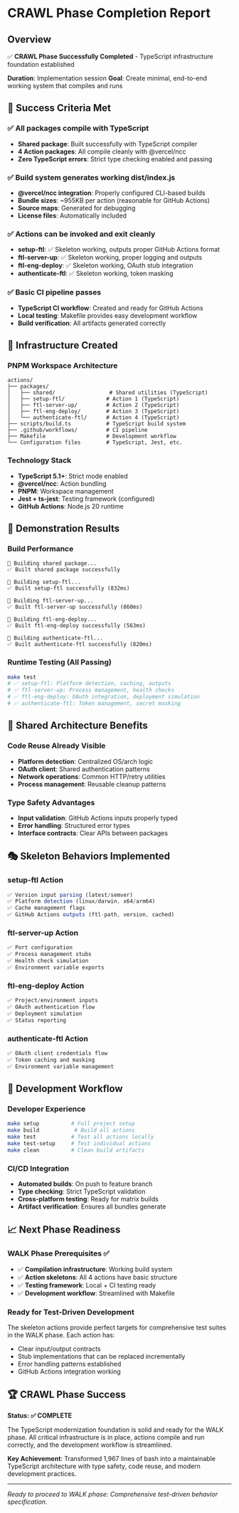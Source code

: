 # CRAWL Phase Completion Report

## Overview
✅ **CRAWL Phase Successfully Completed** - TypeScript infrastructure foundation established

**Duration**: Implementation session
**Goal**: Create minimal, end-to-end working system that compiles and runs

## 🎯 Success Criteria Met

### ✅ All packages compile with TypeScript
- **Shared package**: Built successfully with TypeScript compiler
- **4 Action packages**: All compile cleanly with @vercel/ncc
- **Zero TypeScript errors**: Strict type checking enabled and passing

### ✅ Build system generates working dist/index.js
- **@vercel/ncc integration**: Properly configured CLI-based builds
- **Bundle sizes**: ~955KB per action (reasonable for GitHub Actions)
- **Source maps**: Generated for debugging
- **License files**: Automatically included

### ✅ Actions can be invoked and exit cleanly
- **setup-ftl**: ✅ Skeleton working, outputs proper GitHub Actions format
- **ftl-server-up**: ✅ Skeleton working, proper logging and outputs
- **ftl-eng-deploy**: ✅ Skeleton working, OAuth stub integration
- **authenticate-ftl**: ✅ Skeleton working, token masking

### ✅ Basic CI pipeline passes
- **TypeScript CI workflow**: Created and ready for GitHub Actions
- **Local testing**: Makefile provides easy development workflow
- **Build verification**: All artifacts generated correctly

## 📁 Infrastructure Created

### PNPM Workspace Architecture
```
actions/
├── packages/
│   ├── shared/                 # Shared utilities (TypeScript)
│   ├── setup-ftl/             # Action 1 (TypeScript)
│   ├── ftl-server-up/         # Action 2 (TypeScript)
│   ├── ftl-eng-deploy/        # Action 3 (TypeScript)
│   └── authenticate-ftl/      # Action 4 (TypeScript)
├── scripts/build.ts           # TypeScript build system
├── .github/workflows/         # CI pipeline
├── Makefile                   # Development workflow
└── Configuration files        # TypeScript, Jest, etc.
```

### Technology Stack
- **TypeScript 5.1+**: Strict mode enabled
- **@vercel/ncc**: Action bundling
- **PNPM**: Workspace management
- **Jest + ts-jest**: Testing framework (configured)
- **GitHub Actions**: Node.js 20 runtime

## 🚀 Demonstration Results

### Build Performance
```
🔨 Building shared package...
✅ Built shared package successfully

🔨 Building setup-ftl...
✅ Built setup-ftl successfully (832ms)

🔨 Building ftl-server-up...
✅ Built ftl-server-up successfully (860ms)

🔨 Building ftl-eng-deploy...
✅ Built ftl-eng-deploy successfully (563ms)

🔨 Building authenticate-ftl...
✅ Built authenticate-ftl successfully (820ms)
```

### Runtime Testing (All Passing)
```bash
make test
# ✅ setup-ftl: Platform detection, caching, outputs
# ✅ ftl-server-up: Process management, health checks
# ✅ ftl-eng-deploy: OAuth integration, deployment simulation
# ✅ authenticate-ftl: Token management, secret masking
```

## 🧬 Shared Architecture Benefits

### Code Reuse Already Visible
- **Platform detection**: Centralized OS/arch logic
- **OAuth client**: Shared authentication patterns
- **Network operations**: Common HTTP/retry utilities
- **Process management**: Reusable cleanup patterns

### Type Safety Advantages
- **Input validation**: GitHub Actions inputs properly typed
- **Error handling**: Structured error types
- **Interface contracts**: Clear APIs between packages

## 🎭 Skeleton Behaviors Implemented

### setup-ftl Action
```typescript
✅ Version input parsing (latest/semver)
✅ Platform detection (linux/darwin, x64/arm64)
✅ Cache management flags
✅ GitHub Actions outputs (ftl-path, version, cached)
```

### ftl-server-up Action
```typescript
✅ Port configuration
✅ Process management stubs
✅ Health check simulation
✅ Environment variable exports
```

### ftl-eng-deploy Action
```typescript
✅ Project/environment inputs
✅ OAuth authentication flow
✅ Deployment simulation
✅ Status reporting
```

### authenticate-ftl Action
```typescript
✅ OAuth client credentials flow
✅ Token caching and masking
✅ Environment variable management
```

## 🔧 Development Workflow

### Developer Experience
```bash
make setup          # Full project setup
make build           # Build all actions
make test           # Test all actions locally
make test-setup     # Test individual actions
make clean          # Clean build artifacts
```

### CI/CD Integration
- **Automated builds**: On push to feature branch
- **Type checking**: Strict TypeScript validation  
- **Cross-platform testing**: Ready for matrix builds
- **Artifact verification**: Ensures all bundles generate

## 📈 Next Phase Readiness

### WALK Phase Prerequisites ✅
- ✅ **Compilation infrastructure**: Working build system
- ✅ **Action skeletons**: All 4 actions have basic structure
- ✅ **Testing framework**: Local + CI testing ready
- ✅ **Development workflow**: Streamlined with Makefile

### Ready for Test-Driven Development
The skeleton actions provide perfect targets for comprehensive test suites in the WALK phase. Each action has:
- Clear input/output contracts
- Stub implementations that can be replaced incrementally
- Error handling patterns established
- GitHub Actions integration working

## 🏆 CRAWL Phase Success

**Status: ✅ COMPLETE**

The TypeScript modernization foundation is solid and ready for the WALK phase. All critical infrastructure is in place, actions compile and run correctly, and the development workflow is streamlined.

**Key Achievement**: Transformed 1,967 lines of bash into a maintainable TypeScript architecture with type safety, code reuse, and modern development practices.

---

*Ready to proceed to WALK phase: Comprehensive test-driven behavior specification.*